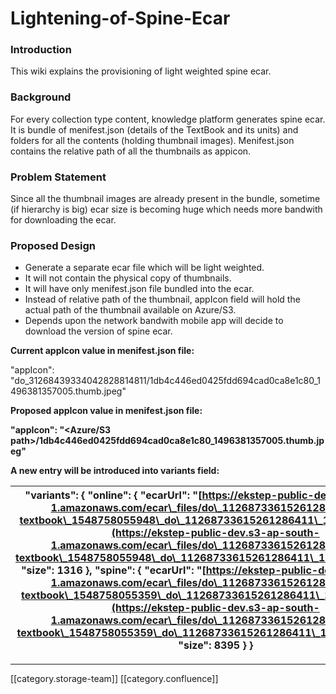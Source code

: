 # Lightening-of-Spine-Ecar

### Introduction

This wiki explains the provisioning of light weighted spine ecar.

### Background

For every collection type content, knowledge platform generates spine ecar. It is bundle of menifest.json (details of the TextBook and its units) and folders for all the contents (holding thumbnail images). Menifest.json contains the relative path of all the thumbnails as appicon.

### Problem Statement

Since all the thumbnail images are already present in the bundle, sometime (if hierarchy is big) ecar size is becoming huge which needs more bandwith for downloading the ecar.&#x20;

### Proposed Design

* Generate a separate ecar file which will be light weighted.
* It will not contain the physical copy of thumbnails.
* It will have only menifest.json file bundled into the ecar.
* Instead of relative path of the thumbnail, appIcon field will hold the actual path of the thumbnail available on Azure/S3.
* Depends upon the network bandwith mobile app will decide to download the version of spine ecar.

**Current appIcon value in menifest.json file:**

"appIcon": "do\_31268439334042828814811/1db4c446ed0425fdd694cad0ca8e1c80\_1496381357005.thumb.jpeg"

**Proposed appIcon value in menifest.json file:**

**"appIcon": "\<Azure/S3 path>/1db4c446ed0425fdd694cad0ca8e1c80\_1496381357005.thumb.jpeg"**

**A new entry will be introduced into variants field:**

| "variants": {      "online": {           "ecarUrl": "[https://ekstep-public-dev.s3-ap-south-1.amazonaws.com/ecar\_files/do\_11268733615261286411/test-textbook\_1548758055948\_do\_11268733615261286411\_12.0\_online.ecar](https://ekstep-public-dev.s3-ap-south-1.amazonaws.com/ecar\_files/do\_11268733615261286411/test-textbook\_1548758055948\_do\_11268733615261286411\_12.0\_online.ecar)",           "size": 1316      },      "spine": {           "ecarUrl": "[https://ekstep-public-dev.s3-ap-south-1.amazonaws.com/ecar\_files/do\_11268733615261286411/test-textbook\_1548758055359\_do\_11268733615261286411\_12.0\_spine.ecar](https://ekstep-public-dev.s3-ap-south-1.amazonaws.com/ecar\_files/do\_11268733615261286411/test-textbook\_1548758055359\_do\_11268733615261286411\_12.0\_spine.ecar)",           "size": 8395      } } |
| ----------------------------------------------------------------------------------------------------------------------------------------------------------------------------------------------------------------------------------------------------------------------------------------------------------------------------------------------------------------------------------------------------------------------------------------------------------------------------------------------------------------------------------------------------------------------------------------------------------------------------------------------------------------------------------------------------------------------------------------------------------------------------------------------------------------------------------------------------- |

***

\[\[category.storage-team]] \[\[category.confluence]]
